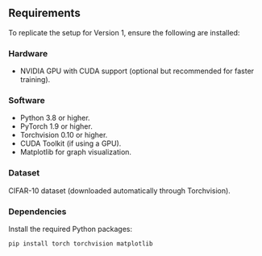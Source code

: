 ## **Requirements**

To replicate the setup for Version 1, ensure the following are installed:

### **Hardware**
- NVIDIA GPU with CUDA support (optional but recommended for faster training).

### **Software**
- Python 3.8 or higher.
- PyTorch 1.9 or higher.
- Torchvision 0.10 or higher.
- CUDA Toolkit (if using a GPU).
- Matplotlib for graph visualization.

### **Dataset**
CIFAR-10 dataset (downloaded automatically through Torchvision).

### **Dependencies**
Install the required Python packages:
```bash
pip install torch torchvision matplotlib
